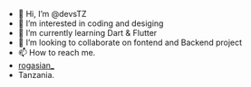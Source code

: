 - 👋 Hi, I’m @devsTZ
- 👀 I’m interested in coding and desiging
- 🌱 I’m currently learning Dart & Flutter
- 💞️ I’m looking to collaborate on fontend and Backend project
- 📫 How to reach me.
- <a href="https://twitter.com/rogasiani_">rogasian_</a>
- Tanzania.

<!---
devsTZ/devsTZ is a ✨ special ✨ repository because its `README.md` (this file) appears on your GitHub profile.
You can click the Preview link to take a look at your changes.
--->

